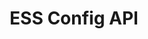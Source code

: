 ---
title: ESS Config API
description: TBD
openAPISpec: https://raw.githubusercontent.com/AdobeDocs/journey-optimizer-apis/main/src/swagger-specs/essconfig.yaml
--- 